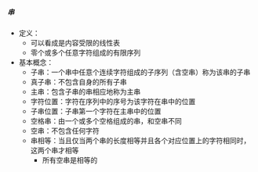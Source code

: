 ##### 串

- 定义：
  - 可以看成是内容受限的线性表
  - 零个或多个任意字符组成的有限序列
- 基本概念：
  - 子串：一个串中任意个连续字符组成的子序列（含空串）称为该串的子串
  - 真子串：不包含自身的所有子串
  - 主串：包含子串的串相应地称为主串
  - 字符位置：字符在序列中的序号为该字符在串中的位置
  - 子串位置：子串第一个字符在主串中的位置
  - 空格串：由一个或多个空格组成的串，和空串不同
  - 空串：不包含任何字符
  - 串相等：当且仅当两个串的长度相等并且各个对应位置上的字符相同时，这两个串才相等
    - 所有空串是相等的 

